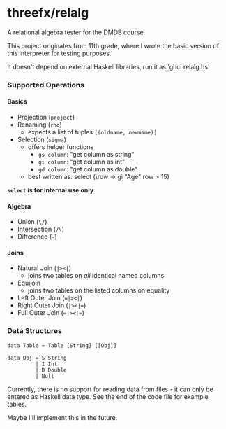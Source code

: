 # threefx/relalg

A relational algebra tester for the DMDB course.

This project originates from 11th grade, where I wrote the basic version of
this interpreter for testing purposes.

It doesn't depend on external Haskell libraries, run it as 'ghci relalg.hs'

### Supported Operations

#### Basics

- Projection (`project`)
- Renaming (`rho`)
  - expects a list of tuples `[(oldname, newname)]`
- Selection (`sigma`)
  - offers helper functions
    - `gs column`: "get column as string"
    - `gi column`: "get column as int"
    - `gd column`: "get column as double"
  - best written as: select (\row -> gi "Age" row > 15)

**`select` is for internal use only**

#### Algebra

- Union (`\/`)
- Intersection (`/\`)
- Difference (`-`)

#### Joins

- Natural Join (`|><|`)
  - joins two tables on _all_ identical named columns
- Equijoin
  - joins two tables on the listed columns on equality
- Left Outer Join (`=|><|`)
- Right Outer Join (`|><|=`)
- Full Outer Join (`=|><|=`)


### Data Structures

    data Table = Table [String] [[Obj]]

    data Obj = S String
             | I Int
             | D Double
             | Null

Currently, there is no support for reading data from files - it can only be
entered as Haskell data type. See the end of the code file for example tables.

Maybe I'll implement this in the future.
